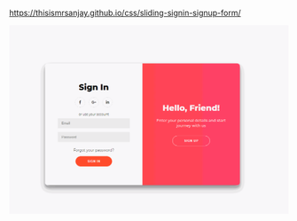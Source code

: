 https://thisismrsanjay.github.io/css/sliding-signin-signup-form/  

![git hub ](https://github.com/thisismrsanjay/css/blob/gh-pages/sliding-signin-signup-form/login.gif)